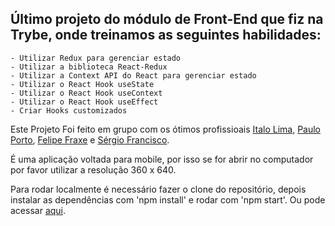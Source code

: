 ## Último projeto do módulo de Front-End que fiz na Trybe, onde treinamos as seguintes habilidades:
    - Utilizar Redux para gerenciar estado
    - Utilizar a biblioteca React-Redux
    - Utilizar a Context API do React para gerenciar estado
    - Utilizar o React Hook useState
    - Utilizar o React Hook useContext
    - Utilizar o React Hook useEffect
    - Criar Hooks customizados

Este Projeto Foi feito em grupo com os ótimos profissioais [Italo Lima](https://github.com/Italo9), [Paulo Porto](https://github.com/prtpj1), [Felipe Fraxe](https://github.com/felipefraxe) e [Sérgio Francisco](https://github.com/SerjoFrancisco).

É uma aplicação voltada para mobile, por isso se for abrir no computador por favor utilizar a resolução 360 x 640. 

Para rodar localmente é necessário fazer o clone do repositório, depois instalar as dependências com 'npm install' e rodar com 'npm start'. Ou pode acessar [aqui](https://fsipp-recipe-app.vercel.app/).
